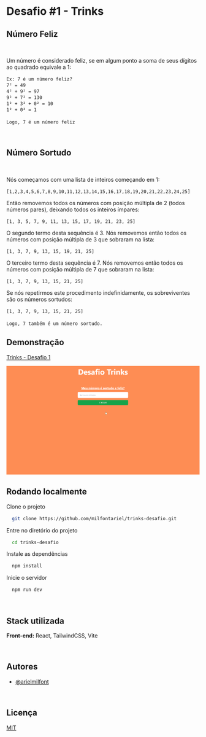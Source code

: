 
# Desafio #1 - Trinks

## Número Feliz

<br>

Um número é considerado feliz, se em algum ponto a soma de seus dígitos ao quadrado equivale a 1:

```
Ex: 7 é um número feliz? 
7² = 49 
4² + 9² = 97 
9² + 7² = 130 
1² + 3² + 0² = 10 
1² + 0² = 1 

Logo, 7 é um número feliz
```
<br>

## Número Sortudo

<br>

Nós começamos com uma lista de inteiros começando em 1: 

```
[1,2,3,4,5,6,7,8,9,10,11,12,13,14,15,16,17,18,19,20,21,22,23,24,25]
```
Então removemos todos os números com posição múltipla de 2 (todos números pares), deixando todos os inteiros ímpares: 
```
[1, 3, 5, 7, 9, 11, 13, 15, 17, 19, 21, 23, 25]
```
O segundo termo desta sequência é 3. 
Nós removemos então todos os números com posição múltipla de 3 que sobraram na lista: 
```
[1, 3, 7, 9, 13, 15, 19, 21, 25]
```
O terceiro termo desta sequência é 7. 
Nós removemos então todos os números com posição múltipla de 7 que sobraram na lista: 
```
[1, 3, 7, 9, 13, 15, 21, 25]
```
Se nós repetirmos este procedimento indefinidamente, os sobreviventes são os números sortudos:
```
[1, 3, 7, 9, 13, 15, 21, 25]

Logo, 7 também é um número sortudo.
```
## Demonstração
[Trinks - Desafio 1](https://trinks-desafio.vercel.app)

![Trinks Demo](./src/assets/trinks.gif)

## Rodando localmente

Clone o projeto

```bash
  git clone https://github.com/milfontariel/trinks-desafio.git
```

Entre no diretório do projeto

```bash
  cd trinks-desafio
```

Instale as dependências

```bash
  npm install
```

Inicie o servidor

```bash
  npm run dev
```

<br>

## Stack utilizada

**Front-end:** React, TailwindCSS, Vite

<br>

## Autores

- [@arielmilfont](https://www.github.com/milfontariel)

<br>

## Licença

[MIT](https://choosealicense.com/licenses/mit/)
